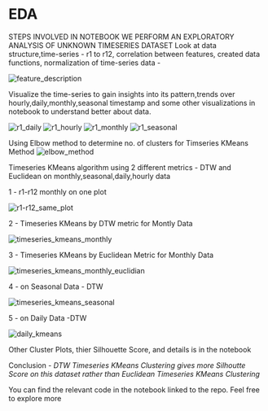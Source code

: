 # EDA
STEPS INVOLVED IN NOTEBOOK
WE PERFORM AN EXPLORATORY ANALYSIS OF UNKNOWN TIMESERIES DATASET
Look at data structure,time-series - r1 to r12, correlation between features, created data functions, normalization of time-series data - 

![feature_description](https://github.com/hri-tick/EDA/assets/138192141/cb352101-66b3-4254-9f52-c740f7fd03ec)


Visualize the time-series to gain insights into its pattern,trends over hourly,daily,monthly,seasonal timestamp and some other visualizations in notebook to understand better about data.

![r1_daily](https://github.com/hri-tick/EDA/assets/138192141/ad8cb81b-deb6-4568-903e-bc601d58e649)
![r1_hourly](https://github.com/hri-tick/EDA/assets/138192141/11bb0422-adb0-4ea1-8fa9-472d71fec137)
![r1_monthly](https://github.com/hri-tick/EDA/assets/138192141/6411c47e-3dff-4af7-aa3b-15513cc059ac)
![r1_seasonal](https://github.com/hri-tick/EDA/assets/138192141/428a9321-b22c-43f6-b9c3-2a94dc7f5b4d)

Using Elbow method to determine no. of clusters for Timseries KMeans Method
![elbow_method](https://github.com/hri-tick/EDA/assets/138192141/facb4172-cc70-4511-ad4f-6da32a19c0c8)


Timeseries KMeans algorithm using 2 different metrics - DTW and Euclidean on monthly,seasonal,daily,hourly data

1 - r1-r12 monthly on one plot


![r1-r12_same_plot](https://github.com/hri-tick/EDA/assets/138192141/df59301b-8f54-47a3-bfee-bd5c55ac61d1)

2 - Timeseries KMeans by DTW metric for Montly Data


![timeseries_kmeans_monthly](https://github.com/hri-tick/EDA/assets/138192141/b42a01dd-d561-4d7f-9099-e84a87a84e19)

3 - Timeseries KMeans by Euclidean Metric for Monthly Data


![timeseries_kmeans_monthly_euclidian](https://github.com/hri-tick/EDA/assets/138192141/fb7b6d14-40a6-4ec5-8cea-331d278f540c)


4 - on Seasonal Data - DTW

![timeseries_kmeans_seasonal](https://github.com/hri-tick/EDA/assets/138192141/7bb1177d-5c65-4a51-b815-37d36a5104a5)


5 - on Daily Data -DTW


![daily_kmeans](https://github.com/hri-tick/EDA/assets/138192141/17c75255-2c7b-459b-b644-cc29ed93fc05)


Other Cluster Plots, thier Silhouette Score, and details is in the notebook

Conclusion - *DTW Timeseries KMeans Clustering gives more Silhoutte Score on this dataset rather than Euclidean Timeseries KMeans Clustering*

You can find the relevant code in the notebook linked to the repo. Feel free to explore more 
